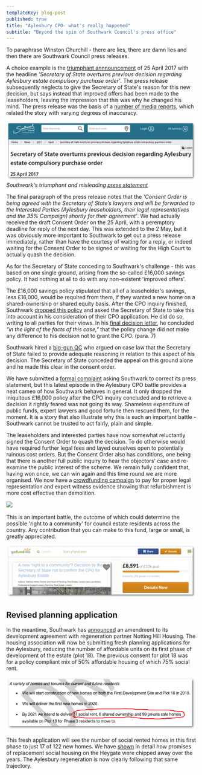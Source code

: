 ```yaml
---
templateKey: blog-post
published: true
title: "Aylesbury CPO- what's really happened"
subtitle: "Beyond the spin of Southwark Council's press office"
---
```

To paraphrase Winston Churchill - there are lies, there are damn lies and then there are Southwark Council press releases.

A choice example is the [triumphant annnouncement](http://www.southwark.gov.uk/news/2017/apr/secretary-of-state-overturns-previous-decision-regarding-aylesbury-estate-compulsory-purchase-order) of 25 April 2017 with the headline _'Secretary of State overturns previous decision regarding Aylesbury estate compulsory purchase order'_. The press release subsequently neglects to give the Secretary of State's reason for this new decision, but says instead that improved offers had been made to the leaseholders, leaving the impression that this was why he changed his mind. The press release was the basis of a [number of media reports](/img/aylesburycpojrpress.pdf), which related the story with varying degrees of inaccuracy.

![](/img/acpoprlbs.png)
*Southwark's triumphant and misleading [press statement](http://www.southwark.gov.uk/news/2017/apr/secretary-of-state-overturns-previous-decision-regarding-aylesbury-estate-compulsory-purchase-order)*

The final paragraph of the press release notes that the _'Consent Order is being agreed with the Secretary of State’s lawyers and will be forwarded to the Interested Parties (Aylesbury leaseholders, their legal representatives and the 35% Campaign) shortly for their agreement'_. We had actually received the draft Consent Order on the 25 April, with a peremptory deadline for reply of the next day. This was extended to the 2 May, but it was obviously more important to Southwark to get out a press release immediately, rather than have the courtesy of waiting for a reply, or indeed waiting for the Consent Order to be signed or waiting for the High Court to actually quash the decision.

As for the Secretary of State conceding to Southwark's challenge - this was based on one single ground, arising from the so-called £16,000 savings policy. It had nothing at all to do with any non-existent 'improved offers'.   

The £16,000 savings policy stipulated that all of a leaseholder's savings, less £16,000, would be required from them, if they wanted a new home on a shared-ownership or shared equity basis.  After the CPO inquiry finished, Southwark [dropped this policy](http://moderngov.southwark.gov.uk/documents/s58421/Report%20Financial%20Appraisal%20Process%20for%20Home%20Owners%20Affected%20by%20Regeneration%20Schemes.pdf) and asked the Secretary of State to take this into account in his consideration of their CPO application.  He did do so, writing to all parties for their views. In his [final decision letter](http://35percent.org/img/Decision_Letter_Final.pdf), he concluded _"in the light of the facts of this case,"_ that the policy change did not make any difference to his decision not to grant the CPO. (para. 7) 

Southwark hired a [big-gun QC](https://www.ftbchambers.co.uk/james-pereira-qc-compulsory-purchase-and-compensation) who argued on case law that the Secretary of State failed to provide adequate reasoning in relation to this aspect of his decision.  The Secretary of State conceded the appeal on this ground alone and he made this clear in the consent order. 

We have submitted a [formal complaint](/img/lbscomplaintaylesburycpo.pdf) asking Southwark to correct its press statement, but this latest episode in the Aylesbury CPO battle provides a neat cameo of how Southwark behaves in general. It only dropped the iniquitous £16,000 policy after the CPO inquiry concluded and to retrieve a decision it rightly feared was not going its way.  Shameless expenditure of public funds, expert lawyers and good fortune then rescued them, for the moment. It is a story that also illustrate why this is such an important battle - Southwark cannot be trusted to act fairly, plain and simple.

The leaseholders and interested parties have now somewhat reluctantly signed the Consent Order to quash the decision. To do otherwise would have required further legal fees and layed ourselves open to potentially ruinous cost orders. But the Consent Order also has conditions, one being that there is another full public inquiry to hear the objectors' case and re-examine the public interest of the scheme. We remain fully confident that, having won once, we can win again and this time round we are more organised. We now have a [crowdfunding campaign](https://www.gofundme.com/aylesbury-the-right-to-a-community-2uefgf2s) to pay for proper legal representation and expert witness evidence showing that refurbishment is more cost effective than demolition.

![](http://35percent.org/img/wendcomp.jpg)

This is an important battle, the outcome of which could determine the possible 'right to a community' for council estate residents across the country. Any contribution that you can make to this fund, large or small, is greatly appreciated.

![](/img/gofundmemay.png)

## Revised planning application
In the meantime, Southwark has [announced](http://moderngov.southwark.gov.uk/documents/s68300/Appendix%202%20Draft%20development%20agreement.pdf) an amendment to its development agreement with regeneration partner Notting Hill Housing. The housing association will now be submitting fresh planning applications for the Aylesbury, reducing the number of affordable units on its first phase of development of the estate (plot 18). The previous consent for plot 18 was for a policy compliant mix of 50% affordable housing of which 75% social rent. 

![](/img/nhhd.png)

This fresh application will see the number of social rented homes in this first phase to just 17 of 122 new homes. We have [shown](http://35percent.org/affordable-housing/) in detail how promises of replacement social housing on the Heygate were chipped away over the years. The Aylesbury regeneration is now clearly following that same trajectory.
